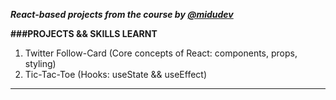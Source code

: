 **_React-based projects from the course by [@midudev](https://cursoreact.dev/)_**

**###PROJECTS && SKILLS LEARNT**

1. Twitter Follow-Card (Core concepts of React: components, props, styling)
2. Tic-Tac-Toe (Hooks: useState && useEffect)

--- 
